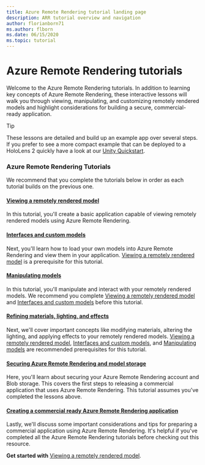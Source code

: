 ```yaml
---
title: Azure Remote Rendering tutorial landing page
description: ARR tutorial overview and navigation
author: florianborn71
ms.author: flborn
ms.date: 06/15/2020
ms.topic: tutorial
---
```


# Azure Remote Rendering tutorials

Welcome to the Azure Remote Rendering tutorials. In addition to learning key concepts of Azure Remote Rendering, these interactive lessons will walk you through viewing, manipulating, and customizing remotely rendered models and highlight considerations for building a secure, commercial-ready application.

> [!TIP]
> These lessons are detailed and build up an example app over several steps. If you prefer to see a more compact example that can be deployed to a HoloLens 2 quickly have a look at our [Unity Quickstart](../../quickstarts/render-model.md).

### Azure Remote Rendering Tutorials

We recommend that you complete the tutorials below in order as each tutorial builds on the previous one.

#### [Viewing a remotely rendered model](view-remote-models/view-remote-models.md)

In this tutorial, you'll create a basic application capable of viewing remotely rendered models using Azure Remote Rendering.

#### [Interfaces and custom models](custom-models/custom-models.md)

Next, you'll learn how to load your own models into Azure Remote Rendering and view them in your application. [Viewing a remotely rendered model](view-remote-models/view-remote-models.md) is a prerequisite for this tutorial.

#### [Manipulating models](manipulate-models/manipulate-models.md)

In this tutorial, you'll manipulate and interact with your remotely rendered models. We recommend you complete [Viewing a remotely rendered model](view-remote-models/view-remote-models.md) and [Interfaces and custom models](custom-models/custom-models.md) before this tutorial.

#### [Refining materials, lighting, and effects](materials-lighting-effects/materials-lighting-effects.md)

Next, we'll cover important concepts like modifying materials, altering the lighting, and applying effects to your remotely rendered models. [Viewing a remotely rendered model](view-remote-models/view-remote-models.md), [Interfaces and custom models](custom-models/custom-models.md), and [Manipulating models](manipulate-models/manipulate-models.md) are recommended prerequisites for this tutorial.

#### [Securing Azure Remote Rendering and model storage](security/security.md)

Here, you'll learn about securing your Azure Remote Rendering account and Blob storage. This covers the first steps to releasing a commercial application that uses Azure Remote Rendering. This tutorial assumes you've completed the lessons above.


#### [Creating a commercial ready Azure Remote Rendering application](commercial-ready/commercial-ready.md)

Lastly, we'll discuss some important considerations and tips for preparing a commercial application using Azure Remote Rendering. It's helpful if you've completed all the Azure Remote Rendering tutorials before checking out this resource.

**Get started with** [Viewing a remotely rendered model](view-remote-models/view-remote-models.md).